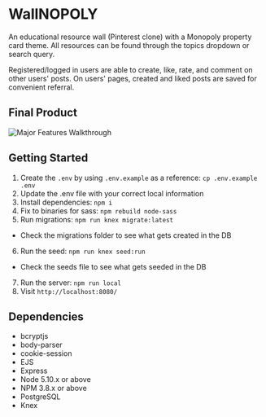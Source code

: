 # WallNOPOLY

An educational resource wall (Pinterest clone) with a Monopoly property card theme. All resources can be found through the topics dropdown or search query.

Registered/logged in users are able to create, like, rate, and comment on other users' posts. On users' pages, created and liked posts are saved for convenient referral.

## Final Product
![Major Features Walkthrough](https://github.com/bassemkaddour/resource-wall/blob/master/public/WallNOPOLY-demo.gif)


## Getting Started

1. Create the `.env` by using `.env.example` as a reference: `cp .env.example .env`
2. Update the .env file with your correct local information
3. Install dependencies: `npm i`
4. Fix to binaries for sass: `npm rebuild node-sass`
5. Run migrations: `npm run knex migrate:latest`
  - Check the migrations folder to see what gets created in the DB
6. Run the seed: `npm run knex seed:run`
  - Check the seeds file to see what gets seeded in the DB
7. Run the server: `npm run local`
8. Visit `http://localhost:8080/`

## Dependencies

- bcryptjs
- body-parser
- cookie-session
- EJS
- Express
- Node 5.10.x or above
- NPM 3.8.x or above
- PostgreSQL
- Knex
